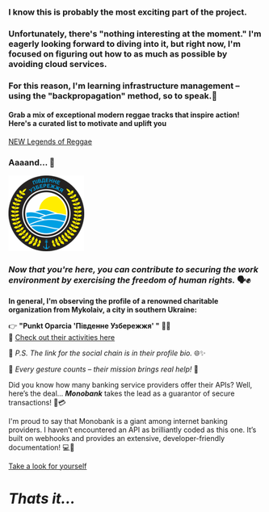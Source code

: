 ### I know this is probably the most exciting part of the project.
### Unfortunately, there's "nothing interesting at the moment." I'm eagerly looking forward to diving into it, but right now, I'm focused on figuring out how to as much as possible by avoiding cloud services.
### For this reason, I'm learning infrastructure management – using the "backpropagation" method, so to speak.🫠

#### Grab a mix of exceptional modern reggae tracks that inspire action! Here's a curated list to motivate and uplift you
[NEW Legends of Reggae](https://music.youtube.com/watch?v=1CNmsjP4BZo)

### Aaaand... 🌟
![alt text](<pd (2).png>)
### *Now that you're here, you can contribute to securing the work environment by exercising the freedom of human rights.* 🗣️✊

**In general, I'm observing the profile of a renowned charitable organization from Mykolaiv, a city in southern Ukraine:** 
 
👉 **"Punkt Oparcia 'Південне Узбережжя' "** 🌊🤝  
🔗 [Check out their activities here](https://www.instagram.com/pivdenne_uzberezhzhia/)  

💬 *P.S. The link for the social chain is in their profile bio.* 🌐✨

💛 *Every gesture counts – their mission brings real help!* 💙  


Did you know how many banking service providers offer their APIs?
Well, here’s the deal... 
***Monobank*** takes the lead as a guarantor of secure transactions! 🏦💳

I'm proud to say that Monobank is a giant among internet banking providers.
I haven’t encountered an API as brilliantly coded as this one. It’s built on webhooks and provides an extensive, developer-friendly documentation! 💻🚀

[Take a look for yourself](https://monobank.ua/api-docs)

# *Thats it...*